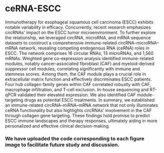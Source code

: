 # ceRNA-ESCC
Immunotherapy for esophageal squamous cell carcinoma (ESCC) exhibits notable variability in efficacy. Concurrently, recent research emphasizes circRNAs' impact on the ESCC tumor microenvironment. To further explore the relationship, we leveraged circRNA, microRNA, and mRNA sequence datasets to construct a comprehensive immune-related circRNA–microRNA–mRNA network, revealing competing endogenous RNA (ceRNA) roles in ESCC. The network comprises 16 circular RNAs, 13 microRNAs, and 1,560 mRNAs. Weighted gene co-expression analysis identified immune-related modules, notably cancer-associated fibroblast (CAF) and myeloid-derived suppressor cell modules, correlating significantly with immune and stemness scores. Among them, the CAF module plays a crucial role in extracellular matrix function and effectively discriminates ESCC patients. Four hub collagen family genes within CAF correlated robustly with CAF, macrophage infiltration, and T-cell exclusion. In-house sequencing and RT-qPCR validated their elevated expression. We also identified CAF module-targeting drugs as potential ESCC treatments. In summary, we established an immune-related circRNA–miRNA–mRNA network that not only illuminates ceRNA functionality but also highlights circRNAs' involvement in the CAF through collagen gene targeting. These findings hold promise to predict ESCC immune landscapes and therapy responses, ultimately aiding in more personalized and effective clinical decision-making.

### We have uploaded the code corresponding to each figure image to facilitate future study and discussion.
